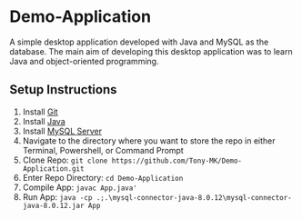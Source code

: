 # Demo-Application

A simple desktop application developed with Java and MySQL as the database.
The main aim of developing this desktop application was to learn Java and object-oriented programming.

## Setup Instructions

1) Install [Git](https://git-scm.com/downloads)
2) Install [Java](https://www.oracle.com/java/technologies/downloads/)
3) Install [MySQL Server](https://dev.mysql.com/downloads/mysql/)
4) Navigate to the directory where you want to store the repo in either Terminal, Powershell, or Command Prompt
5) Clone Repo: `git clone https://github.com/Tony-MK/Demo-Application.git` 
6) Enter Repo Directory: `cd Demo-Application`
7) Compile App: `javac App.java'`
8) Run App: `java -cp .;.\mysql-connector-java-8.0.12\mysql-connector-java-8.0.12.jar App`
